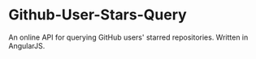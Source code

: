 # Github-User-Stars-Query
 An online API for querying GitHub users' starred repositories. Written in AngularJS.
